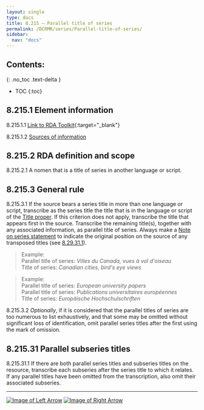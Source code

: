 ```yaml
---
layout: single
type: docs
title: 8.215 — Parallel title of series
permalink: /DCRMR/series/Parallel-title-of-series/
sidebar:
  nav: "docs"
---
```


## Contents:
{: .no_toc .text-delta }

- TOC
{:toc}

## 8.215.1 Element information

<a name="8.215.1.1">8.215.1.1</a> [Link to RDA Toolkit](https://beta.rdatoolkit.org/Content/Index?externalId=en-US_ala-9a2bd933-3204-3798-840a-dc55a5a237d0){:target="_blank"}

<a name="8.215.1.2">8.215.1.2</a> [Sources of information](/DCRMR/series/#8011-sources-of-information)

## 8.215.2 RDA definition and scope

<a name="8.215.2.1">8.215.2.1</a> A nomen that is a title of series in another language or script.

## 8.215.3 General rule

<a name="8.215.3.1">8.215.3.1</a> If the source bears a series title in more than one language or script, transcribe as the series title the title that is in the language or script of the [Title proper](/DCRMR/title/Title-proper/). If this criterion does not apply, transcribe the title that appears first in the source. Transcribe the remaining title(s), together with any associated information, as parallel title of series. Always make a [Note on series statement](/DCRMR/series/Note-on-series-statement/) to indicate the original position on the source of any transposed titles (see [8.29.31.1](/DCRMR/series/Note-on-series-statement/#8.29.31.1)).

>Example:    
>Parallel title of series: <CITE>Villes du Canada, vues à vol d'oiseau</CITE>    
>Title of series: <CITE>Canadian cities, bird's eye views</CITE>  

>Example:    
>Parallel title of series: <CITE>European university papers</CITE>    
>Parallel title of series: <CITE>Publications universitaires européennes</CITE>   
>Title of series: <CITE>Europäische Hochschulschriften</CITE>  

<a name="8.215.3.2">8.215.3.2</a> *Optionally*, if it is considered that the parallel titles of series are too numerous to list exhaustively, and that some may be omitted without significant loss of identification, omit parallel series titles after the first using the mark of omission.

## 8.215.31 Parallel subseries titles

<a name="8.215.31.1">8.215.31.1</a> If there are both parallel series titles and subseries titles on the resource, transcribe each subseries after the series title to which it relates. If any parallel titles have been omitted from the transcription, also omit their associated subseries. 

---

[![Image of Left Arrow](https://rbms-bsc.github.io/DCRMR/assets/pictures/navigation/Arrow_Left.png "8.21 — Title of series")](/DCRMR/series/Title-of-series/) [![Image of Right Arrow](https://rbms-bsc.github.io/DCRMR/assets/pictures/navigation/Arrow_Right.png "8.23 — Other title information of series")](/DCRMR/series/Other-title-information-of-series/)